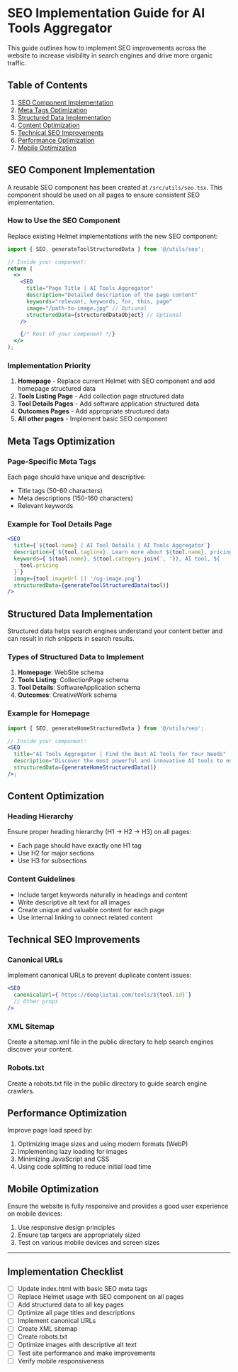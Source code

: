# SEO Implementation Guide for AI Tools Aggregator

This guide outlines how to implement SEO improvements across the website to increase visibility in search engines and drive more organic traffic.

## Table of Contents

1. [SEO Component Implementation](#seo-component-implementation)
2. [Meta Tags Optimization](#meta-tags-optimization)
3. [Structured Data Implementation](#structured-data-implementation)
4. [Content Optimization](#content-optimization)
5. [Technical SEO Improvements](#technical-seo-improvements)
6. [Performance Optimization](#performance-optimization)
7. [Mobile Optimization](#mobile-optimization)

## SEO Component Implementation

A reusable SEO component has been created at `/src/utils/seo.tsx`. This component should be used on all pages to ensure consistent SEO implementation.

### How to Use the SEO Component

Replace existing Helmet implementations with the new SEO component:

```jsx
import { SEO, generateToolStructuredData } from '@/utils/seo';

// Inside your component:
return (
  <>
    <SEO
      title="Page Title | AI Tools Aggregator"
      description="Detailed description of the page content"
      keywords="relevant, keywords, for, this, page"
      image="/path-to-image.jpg" // Optional
      structuredData={structuredDataObject} // Optional
    />

    {/* Rest of your component */}
  </>
);
```

### Implementation Priority

1. **Homepage** - Replace current Helmet with SEO component and add homepage structured data
2. **Tools Listing Page** - Add collection page structured data
3. **Tool Details Pages** - Add software application structured data
4. **Outcomes Pages** - Add appropriate structured data
5. **All other pages** - Implement basic SEO component

## Meta Tags Optimization

### Page-Specific Meta Tags

Each page should have unique and descriptive:

- Title tags (50-60 characters)
- Meta descriptions (150-160 characters)
- Relevant keywords

### Example for Tool Details Page

```jsx
<SEO
  title={`${tool.name} | AI Tool Details | AI Tools Aggregator`}
  description={`${tool.tagline}. Learn more about ${tool.name}, pricing, features, and how it can help with your AI needs.`}
  keywords={`${tool.name}, ${tool.category.join(', ')}, AI tool, ${
    tool.pricing
  }`}
  image={tool.imageUrl || '/og-image.png'}
  structuredData={generateToolStructuredData(tool)}
/>
```

## Structured Data Implementation

Structured data helps search engines understand your content better and can result in rich snippets in search results.

### Types of Structured Data to Implement

1. **Homepage**: WebSite schema
2. **Tools Listing**: CollectionPage schema
3. **Tool Details**: SoftwareApplication schema
4. **Outcomes**: CreativeWork schema

### Example for Homepage

```jsx
import { SEO, generateHomeStructuredData } from '@/utils/seo';

// Inside your component:
<SEO
  title="AI Tools Aggregator | Find the Best AI Tools for Your Needs"
  description="Discover the most powerful and innovative AI tools to enhance your productivity, creativity, and workflow."
  structuredData={generateHomeStructuredData()}
/>;
```

## Content Optimization

### Heading Hierarchy

Ensure proper heading hierarchy (H1 → H2 → H3) on all pages:

- Each page should have exactly one H1 tag
- Use H2 for major sections
- Use H3 for subsections

### Content Guidelines

- Include target keywords naturally in headings and content
- Write descriptive alt text for all images
- Create unique and valuable content for each page
- Use internal linking to connect related content

## Technical SEO Improvements

### Canonical URLs

Implement canonical URLs to prevent duplicate content issues:

```jsx
<SEO
  canonicalUrl={`https://deeplistai.com/tools/${tool.id}`}
  // Other props
/>
```

### XML Sitemap

Create a sitemap.xml file in the public directory to help search engines discover your content.

### Robots.txt

Create a robots.txt file in the public directory to guide search engine crawlers.

## Performance Optimization

Improve page load speed by:

1. Optimizing image sizes and using modern formats (WebP)
2. Implementing lazy loading for images
3. Minimizing JavaScript and CSS
4. Using code splitting to reduce initial load time

## Mobile Optimization

Ensure the website is fully responsive and provides a good user experience on mobile devices:

1. Use responsive design principles
2. Ensure tap targets are appropriately sized
3. Test on various mobile devices and screen sizes

---

## Implementation Checklist

- [ ] Update index.html with basic SEO meta tags
- [ ] Replace Helmet usage with SEO component on all pages
- [ ] Add structured data to all key pages
- [ ] Optimize all page titles and descriptions
- [ ] Implement canonical URLs
- [ ] Create XML sitemap
- [ ] Create robots.txt
- [ ] Optimize images with descriptive alt text
- [ ] Test site performance and make improvements
- [ ] Verify mobile responsiveness
